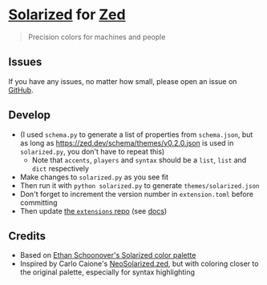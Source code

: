 # [Solarized](https://ethanschoonover.com/solarized/) for [Zed](https://zed.dev/)

> Precision colors for machines and people

## Issues

If you have any issues, no matter how small, please open an issue on [GitHub](https://github.com/harmtemolder/Solarized.zed/issues).

## Develop

- (I used `schema.py` to generate a list of properties from `schema.json`, but as long as <https://zed.dev/schema/themes/v0.2.0.json> is used in `solarized.py`, you don't have to repeat this)
  - Note that `accents`, `players` and `syntax` should be a `list`, `list` and `dict` respectively
- Make changes to `solarized.py` as you see fit
- Then run it with `python solarized.py` to generate `themes/solarized.json`
- Don't forget to increment the version number in `extension.toml` before committing
- Then update [the `extensions` repo](https://github.com/zed-industries/extensions) (see [docs](https://zed.dev/docs/extensions/developing-extensions#updating-an-extension))

## Credits

- Based on [Ethan Schoonover's Solarized color palette](https://ethanschoonover.com/solarized/)
- Inspired by Carlo Caione's [NeoSolarized.zed](https://github.com/carlocaione/NeoSolarized.zed), but with coloring closer to the original palette, especially for syntax highlighting
